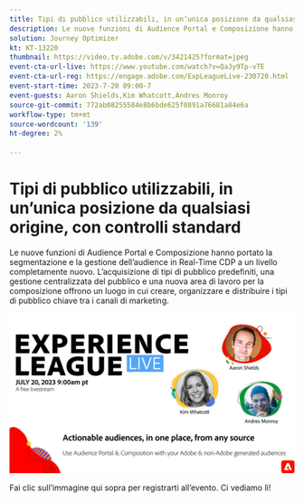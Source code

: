 ```yaml
---
title: Tipi di pubblico utilizzabili, in un’unica posizione​ da qualsiasi origine, con controlli standard
description: Le nuove funzioni di Audience Portal e Composizione hanno portato la segmentazione e la gestione dell’audience in Real-Time CDP a un livello completamente nuovo. L’acquisizione di tipi di pubblico predefiniti, una gestione centralizzata del pubblico e una nuova area di lavoro per la composizione offrono un luogo in cui creare, organizzare e distribuire i tipi di pubblico chiave tra i canali di marketing.
solution: Journey Optimizer
kt: KT-13220
thumbnail: https://video.tv.adobe.com/v/3421425?format=jpeg
event-cta-url-live: https://www.youtube.com/watch?v=QaJy9Tp-vTE
event-cta-url-reg: https://engage.adobe.com/ExpLeagueLive-230720.html
event-start-time: 2023-7-20 09:00-7
event-guests: Aaron Shields,Kim Whatcott,Andres Monroy
source-git-commit: 772ab08255584e8b6bde625f0891a76681a84e6a
workflow-type: tm+mt
source-wordcount: '139'
ht-degree: 2%

---
```


# Tipi di pubblico utilizzabili, in un’unica posizione&#x200B; da qualsiasi origine, con controlli standard

Le nuove funzioni di Audience Portal e Composizione hanno portato la segmentazione e la gestione dell’audience in Real-Time CDP a un livello completamente nuovo. L’acquisizione di tipi di pubblico predefiniti, una gestione centralizzata del pubblico e una nuova area di lavoro per la composizione offrono un luogo in cui creare, organizzare e distribuire i tipi di pubblico chiave tra i canali di marketing.

[![ExL LIVE 22 settembre 2023](../assets/July20_2023_exl_live_banner_web_1920_WebBanner.png)](https://engage.adobe.com/ExpLeagueLive-230720.html)

Fai clic sull’immagine qui sopra per registrarti all’evento. Ci vediamo lì!
